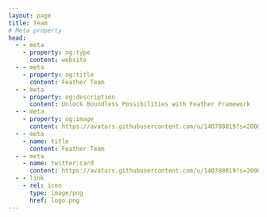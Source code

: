 ```yaml
---
layout: page
title: Team
# Meta property
head:
  - - meta
    - property: og:type
      content: website
  - - meta
    - property: og:title
      content: Feather Team
  - - meta
    - property: og:description
      content: Unlock Boundless Possibilities with Feather Framework
  - - meta
    - property: og:image
      content: https://avatars.githubusercontent.com/u/140788019?s=200&v=4
  - - meta
    - name: title
      content: Feather Team
  - - meta
    - name: twitter:card
      content: https://avatars.githubusercontent.com/u/140788019?s=200&v=4
  - - link
    - rel: icon
      type: image/png
      href: logo.png
---
```


<script setup>
import {
  VPTeamPage,
  VPTeamPageTitle,
  VPTeamMembers,
  VPTeamPageSection
} from 'vitepress/theme'

const developers = [
    {
        avatar: 'https://avatars.githubusercontent.com/u/10902965?v=4',
        name: 'Bytesizd',
        title: 'Lead Developer',
        links: [
          { icon: 'github', link: 'https://github.com/andrewr3k' },
          { icon: 'youtube', link: 'https://www.youtube.com/channel/UCmuccaVOwak0R3m0q9dyodA' }
        ]
    },
    {
        avatar: 'https://avatars.githubusercontent.com/u/47730893?s=96&v=4',
        name: 'SavSin',
        title: 'Senior Developer',
        links: [
          { icon: 'github', link: 'https://github.com/DavFount' }
        ]
    },
    {
        avatar: 'https://avatars.githubusercontent.com/u/119366047?v=4',
        name: 'Jake2k4',
        title: 'Developer',
        links: [
          { icon: 'github', link: 'https://github.com/jakeyboi1' },
          { icon: 'youtube', link: 'https://youtube.com/@Jake2k4-id9ym' }
        ]
    },
    {
        avatar: 'https://avatars.githubusercontent.com/u/37031311?s=96&v=4',
        name: 'Apollyon',
        title: 'Developer',
        links: [
          { icon: 'github', link: 'https://github.com/JusCampin' }
        ]
    },
    {
        avatar: 'https://avatars.githubusercontent.com/u/82676805?v=4',
        name: 'Jannings',
        title: 'Developer',
        links: [
          { icon: 'github', link: 'https://github.com/BurntJannings' }
        ]
    },
    {
        avatar: 'https://cdn.discordapp.com/avatars/158685119341789185/a_0a04541843da0b440dcc0f4f4a4f288f?size=1024',
        name: 'Elzetia',
        title: 'Developer',
        links: [
          { icon: 'github', link: 'https://github.com/elzetia' }
        ]
    }
]
const designers = [
    {
        avatar: 'https://cdn.discordapp.com/attachments/1032364319633063938/1121850274278031451/Lady_Grey_character_portrait_strawberry_blonde_woman_smoking_ba_62316436-149c-48b3-835d-805edd5b4b9e.PNG',
        name: 'Lady Grey',
        title: 'Lead Designer'
    }
]
</script>

<VPTeamPage>
  <VPTeamPageTitle>
    <template #title>Our Team</template>
    <template #lead></template>
  </VPTeamPageTitle>
  <VPTeamPageSection>
    <template #title>Developers</template>
    <template #lead></template>
    <template #members>
     <VPTeamMembers size="medium" :members="developers" />
    </template>
  </VPTeamPageSection>
  <VPTeamPageSection>
    <template #title>Designers</template>
    <template #lead></template>
    <template #members>
      <VPTeamMembers size="medium" :members="designers" />
    </template>
  </VPTeamPageSection>
</VPTeamPage>
